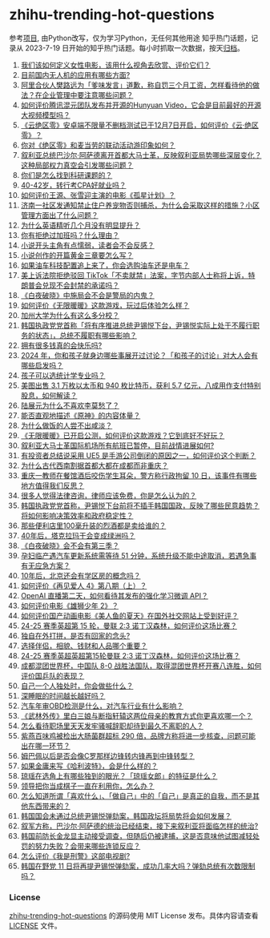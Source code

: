 # zhihu-trending-hot-questions
参考[项目](https://github.com/justjavac/zhihu-trending-hot-questions), 由Python改写，仅为学习Python，无任何其他用途
知乎热门话题，记录从 2023-7-19
日开始的知乎热门话题。每小时抓取一次数据，按天[归档](./data)。
<!-- BEGIN -->
<!-- 最后更新时间 2024-12-08 08:29:03.486835 -->
1. [我们该如何定义女性电影，该用什么视角去欣赏、评价它们？](https://www.zhihu.com/question/4915436465)
1. [目前国内无人机的应用有哪些方面?](https://www.zhihu.com/question/517172844)
1. [阿里合伙人樊路远为「爹味发言」道歉，称自罚三个月工资，怎样看待他的做法？在企业管理中要注意哪些问题？](https://www.zhihu.com/question/6234407546)
1. [如何评价腾讯混元团队发布并开源的Hunyuan Video，它会是目前最好的开源大视频模型吗？](https://www.zhihu.com/question/5861691391)
1. [《云绝区零》安卓端不限量不删档测试已于12月7日开启，如何评价《云·绝区零》？](https://www.zhihu.com/question/6113183652)
1. [你对《绝区零》和麦当劳的联动活动游印象如何？](https://www.zhihu.com/question/5922611016)
1. [叙利亚总统巴沙尔·阿萨德离开首都大马士革，反映叙利亚局势哪些深层变化？这种局部权力真空会引发哪些问题？](https://www.zhihu.com/question/6277978329)
1. [你们是怎么找到科研课题的？](https://www.zhihu.com/question/38019858)
1. [40-42岁，转行考CPA好就业吗？](https://www.zhihu.com/question/4724127612)
1. [如何评价王源、张雪迎主演的电影《孤星计划》？](https://www.zhihu.com/question/6148626821)
1. [济南一社区发通知禁止住户养宠物否则捕杀，为什么会采取这样的措施？小区管理方面出了什么问题？](https://www.zhihu.com/question/6138673524)
1. [为什么英语精听几个月没有明显提升？](https://www.zhihu.com/question/5963964764)
1. [你有拒绝过加班吗？什么理由？](https://www.zhihu.com/question/6058611285)
1. [小说开头主角有点懦弱，读者会不会反感？](https://www.zhihu.com/question/5232030254)
1. [小说创作的开篇黄金三章要怎么写？](https://www.zhihu.com/question/5075565579)
1. [如果油车科技配置追上来了，你会选购油车还是电车？](https://www.zhihu.com/question/666189690)
1. [美上诉法院拒绝驳回 TikTok「不卖就禁」法案，字节内部人士称将上诉，特朗普会兑现不会封禁的承诺吗？](https://www.zhihu.com/question/6189286599)
1. [《白夜破晓》中施局会不会是警局的内鬼？](https://www.zhihu.com/question/5312450081)
1. [如何评价《无限暖暖》这款游戏，玩过后体验怎么样？](https://www.zhihu.com/question/654176177)
1. [加州大学为什么有这么多分校？](https://www.zhihu.com/question/27208871)
1. [韩国执政党党首称「将有序推进总统尹锡悦下台，尹锡悦实际上处于不履行职务的状态」，总统不履职有哪些影响？](https://www.zhihu.com/question/6238638771)
1. [拥有很多钱真的会快乐吗?](https://www.zhihu.com/question/3925975696)
1. [2024 年，你和孩子就身边哪些事展开过讨论？「和孩子的讨论」对大人会有哪些启发吗？](https://www.zhihu.com/question/5787129754)
1. [孩子可以选统计学专业吗？](https://www.zhihu.com/question/562491200)
1. [美图出售 3.1 万枚以太币和 940 枚比特币，获利 5.7 亿元，八成用作支付特别股息，如何解读？](https://www.zhihu.com/question/6029905365)
1. [陆展元为什么不喜欢李莫愁了？](https://www.zhihu.com/question/319128517)
1. [能否直观地描述《原神》的内容体量？](https://www.zhihu.com/question/5546346939)
1. [为什么做饭的人尝不出咸淡？](https://www.zhihu.com/question/5463884043)
1. [《无限暖暖》已开启公测，如何评价这款游戏？它到底好不好玩？](https://www.zhihu.com/question/6010640268)
1. [叙利亚大马士革国际机场所有航班已暂停，目前战情进展如何?](https://www.zhihu.com/question/6270907092)
1. [有投资者总结说采用 UE5 是手游公司倒闭的原因之一，如何评价这个判断？](https://www.zhihu.com/question/6112240585)
1. [为什么古代西南割据首都大都在成都而非重庆？](https://www.zhihu.com/question/403016089)
1. [重庆一教师在餐馆酒后咬伤学生耳朵，警方称行政拘留 10 日，该事件有哪些地方值得我们反思？](https://www.zhihu.com/question/6039262379)
1. [很多人觉得法律咨询，律师应该免费，你是怎么认为的？](https://www.zhihu.com/question/1790790541)
1. [韩国执政党党首称，尹锡悦下台前将不插手韩国国政，反映了哪些民意趋势？将如何影响决策效率和政府稳定性？](https://www.zhihu.com/question/6276158184)
1. [那些便利店里100毫升装的烈酒都是卖给谁的？](https://www.zhihu.com/question/5865294081)
1. [40年后，塔克拉玛干会变成绿洲吗？](https://www.zhihu.com/question/5701584366)
1. [《白夜破晓》会不会有第三季？](https://www.zhihu.com/question/5779517522)
1. [孕妇临产遇汽车更新系统需等待 51 分钟，系统升级不能中途取消，若遇急事有无应急方案？](https://www.zhihu.com/question/6120370744)
1. [10年后，北京还会有学区房的概念吗？](https://www.zhihu.com/question/4605623690)
1. [如何评价《再见爱人 4》第八期（上）？](https://www.zhihu.com/question/6019453083)
1. [OpenAI 直播第二天，如何看待其发布的强化学习微调 API？](https://www.zhihu.com/question/6169725940)
1. [如何评价电影《雄狮少年 2》？](https://www.zhihu.com/question/6149444077)
1. [如何评价国产动画电影《美人鱼的夏天》在国外社交网站上受到好评？](https://www.zhihu.com/question/5576132019)
1. [24-25 赛季英超第 15 轮，曼联 2:3 诺丁汉森林，如何评价这场比赛？](https://www.zhihu.com/question/6247838326)
1. [独自在外打拼，是否有回家的念头?](https://www.zhihu.com/question/6121972056)
1. [选择伴侣，相貌、钱财和人品哪个重要？](https://www.zhihu.com/question/3624695858)
1. [24-25 赛季英超英超第15轮曼联 2:3 诺丁汉森林，如何评价这场比赛？](https://www.zhihu.com/question/6247838326)
1. [成都混团世界杯，中国队 8-0 战胜法国队，取得混团世界杯开赛八连胜，如何评价国乒队的表现？](https://www.zhihu.com/question/6206115140)
1. [自己一个人独处时，你会做些什么？](https://www.zhihu.com/question/6231224622)
1. [深睡眠的时间越长越好吗？](https://www.zhihu.com/question/5168568125)
1. [汽车年审OBD检测是什么，对汽车行业有什么影响？](https://www.zhihu.com/question/5768216857)
1. [《武林外传》里白三娘与断指轩辕这两位母亲的教育方式你更喜欢哪一个？](https://www.zhihu.com/question/322184718)
1. [怎么看待职场里天天发牢骚喊辞职却待到最久不离职的人？](https://www.zhihu.com/question/5772782339)
1. [紫燕百味鸡被检出大肠菌群超标 290 倍，品牌方称将进一步核查，问题可能出在哪一环节？](https://www.zhihu.com/question/6200416996)
1. [姆巴佩以后是否会像C罗那样边锋转内锋再到中锋转型？](https://www.zhihu.com/question/661420978)
1. [如果金庸来写《哈利波特》，会是什么样的？](https://www.zhihu.com/question/53075551)
1. [琼瑶在选角上有哪些独到的眼光？「琼瑶女郎」的特征是什么？](https://www.zhihu.com/question/5940718943)
1. [领导把你当成棋子一直在利用你，怎么办？](https://www.zhihu.com/question/3054341577)
1. [怎么知道所谓「喜欢什么」、「做自己」中的「自己」是真正的自我，而不是其他东西带来的？](https://www.zhihu.com/question/4820922636)
1. [韩国国会未通过总统尹锡悦弹劾案，韩国政坛将局势将会如何发展？](https://www.zhihu.com/question/6230678350)
1. [叙军方称，巴沙尔·阿萨德的统治已经结束，接下来叙利亚将面临怎样的统治?](https://www.zhihu.com/question/6282653022)
1. [韩国前防长金龙显主动接受调查，但随后仍被逮捕，这是否意味他试图减轻处罚的努力失败？会带来哪些连锁反应？](https://www.zhihu.com/question/6268692012)
1. [怎么评价《我是刑警》这部电视剧?](https://www.zhihu.com/question/5622052750)
1. [韩国在野党 11 日将再提尹锡悦弹劾案，成功几率大吗？弹劾总统有次数限制吗？](https://www.zhihu.com/question/6233903026)
<!-- END -->
### License
[zhihu-trending-hot-questions](https://github.com/yaogengzhu/zhihu-trending-hot-questions)
的源码使用 MIT License 发布。具体内容请查看 [LICENSE](./LICENSE) 文件。
